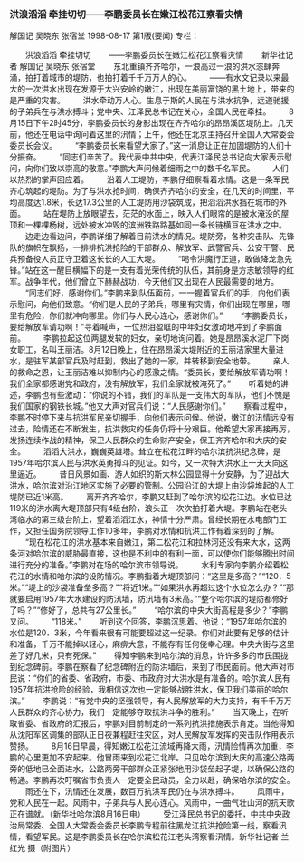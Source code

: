 ### 洪浪滔滔  牵挂切切——李鹏委员长在嫩江松花江察看灾情
解国记  吴晓东  张宿堂
1998-08-17
第1版(要闻)
专栏：

　　洪浪滔滔  牵挂切切
　　——李鹏委员长在嫩江松花江察看灾情
　　新华社记者  解国记  吴晓东  张宿堂
　　东北重镇齐齐哈尔，一浪高过一浪的洪水恣肆奔涌，拍打着城市的堤防，也拍打着千千万万人的心。
　　——有水文记录以来最大的一次洪水出现在发源于大兴安岭的嫩江，出现在美丽富饶的黑土地上，带来的是严重的灾害。
　　洪水牵动万人心。生息于斯的人民在与洪水抗争，远道驰援的子弟兵在与洪水搏斗；党中央、江泽民总书记在关心，全国人民在牵挂。
　　8月15日下午2时45分，李鹏委员长的身影出现在齐齐哈尔的昂昂溪区堤防上。几天前，他还在电话中询问着这里的汛情；上午，他还在北京主持召开全国人大常委会委员长会议。
　　“李鹏委员长来看望大家了。”这一消息让正在加固堤防的人们十分振奋。
　　“同志们辛苦了。我代表中共中央，代表江泽民总书记向大家表示慰问，向你们致以崇高的敬意。”李鹏大声问候着细雨之中的数千名军民。
　　人们以热烈的掌声回应着。
　　沿着人工堤防，李鹏仔细察看着水情。这是一条军民齐心筑起的堤防。为了与洪水抢时间，确保齐齐哈尔的安全，在几天的时间里，平均高度达1.8米，长达17.3公里的人工堤防用沙袋筑成，把滔滔洪水挡在城市的外面。
　　站在堤防上放眼望去，茫茫的水面上，映入人们眼帘的是被水淹没的屋顶和一棵棵杨树，远处被水冲毁的滨洲铁路路基如同一条长链横亘在洪水之中。
　　边走边看边问，李鹏详细了解着目前洪水的情况。堤防旁，各种突击队、先锋队的旗帜在飘扬，一排排抗洪抢险的干部群众、解放军、武警官兵、公安干警、民兵预备役人员正守卫着这长长的人工大堤。
　　“喝令洪魔行正道，敢做降龙急先锋。”站在这一醒目横幅下的是一支有着光荣传统的队伍，其前身是方志敏领导的红军。战争年代，他们曾立下赫赫战功，今天他们又出现在人民最需要的地方。
　　“同志们好，感谢你们。”李鹏来到队伍面前，一一握着官兵们的手，向他们表示慰问，向他们致意。“你们是人民的子弟兵，哪里有灾情，你们出现在哪里，哪里有危险，你们就冲向哪里。你们与人民心连心，感谢你们。”
　　“李鹏委员长，要给解放军请功啊！”寻着喊声，一位热泪盈眶的中年妇女激动地冲到了李鹏面前。
　　李鹏拉起这位两腿发软的妇女，亲切地询问着。她是昂昂溪水泥厂下岗女职工，名叫王丽洁。8月12日晚上，住在昂昂溪大堤附近的王丽洁家里大量进水，是驻军某部官兵及时赶到，救出了她的一家，并转移到安全地带。
　　亲人的救命之恩，让王丽洁难以抑制内心的感激之情。“委员长，要给解放军请功啊！我们全家都感谢党和政府，没有解放军，我们全家就被淹死了。”
　　听着她的讲述，李鹏也有些激动：“你说的不错，我们的军队是一支伟大的军队，他们不愧是我们国家的钢铁长城。”他又大声对官兵们说：“人民感谢你们。”
　　察看过程中，李鹏不时停下来与抗洪军民亲切握手，向他们表示问候。他说，嫩江的汛情远没有过去，险情还在不断发生，抗洪救灾的任务仍将十分艰巨。他希望大家再接再厉，发扬连续作战的精神，保卫人民群众的生命财产安全，保卫齐齐哈尔和大庆的安全。
　　滔滔大洪水，巍巍英雄塔。耸立在松花江畔的哈尔滨抗洪纪念碑，是1957年哈尔滨人民与洪水英勇搏斗的见证。如今，又一次特大洪水正一天天向这里逼近。
　　昔日风景如画、游人如织的斯大林公园显得十分安静，为了迎战大洪水，哈尔滨对沿江地区实施了必要的管制。公园沿江的大堤上由沙袋堆起的人工堤防已近1米高。
　　离开齐齐哈尔，李鹏又赶到了哈尔滨的松花江边。水位已达119米的洪水离大堤顶部只有4级台阶，浪头正一次次拍打着大堤。李鹏站在老头湾临水的第三级台阶上，望着滔滔江水，神情十分严肃。曾经长期在水电部门工作，又担任国务院领导工作10多年，李鹏对水情和抗洪工作有着深刻的了解。
　　“现在松花江的洪水基本来自嫩江，第二松花江和拉林河还没有来大水，这两条河对哈尔滨的威胁最直接，这也是不利中的有利一面，可以使你们能够腾出时间进行充分的准备。”李鹏对在场的哈尔滨市领导说。
　　水利专家向李鹏介绍着松花江的水情和哈尔滨的设防情况。李鹏指着大堤顶部问：“这里是多高？”“120．5米。”“堤上的沙袋准备垒多高？”“将近1米。”“如果洪水再超过这个水位怎么办？”“那就要启用1957年大水建设的防汛墙，防汛墙有3米高。”“整个哈尔滨的堤防都修好了吗？”“修好了，总共有27公里长。”
　　“哈尔滨的中央大街高程是多少？”李鹏又问。
　　“118米。”
　　听到这个回答，李鹏沉思着。他说：“1957年哈尔滨的水位是120．3米，今年看来很有可能要超过这一纪录。你们对此要有足够的估计和准备，千万不能掉以轻心，麻痹大意，不能存有任何侥幸心理。中央大街与这里差了好几米，只有死保。”
　　得知李鹏来到哈尔滨的消息，许许多多的市民围拢到纪念碑前。李鹏在察看了纪念碑附近的防洪墙后，来到了市民面前。他大声对市民说：“你们的省委、省政府，市委、市政府对大洪水是有准备的。哈尔滨人民有1957年抗洪抢险的经验，我相信这次也一定能够战胜洪水，保卫我们美丽的哈尔滨。”
　　李鹏说：“有党中央的坚强领导，有人民解放军的大力支持，有千千万万人民群众的齐心协力，我们一定能够夺取抗洪斗争的胜利。”
　　当天晚上，在听取省委、省政府的汇报后，李鹏对目前制定的一系列抗洪措施表示肯定。当他得知从沈阳军区调集的部队正日夜兼程赶往灾区，对人民解放军发挥的突击队作用表示赞扬。
　　8月16日早晨，得知嫩江松花江流域再降大雨，汛情险情再次加重，李鹏的心里更加不安起来。他冒雨来到松花江北岸。只见哈尔滨到大庆的高速公路两旁的低地已全面进水，公路两旁干部群众正紧张地用沙袋垒起子堤，以确保公路的畅通。李鹏再次叮嘱省市负责人一定要全民动员，全力以赴，确保哈尔滨的安全。
　　雨还在下，汛情还在发展，数百万抗洪军民仍在与洪水搏斗。
　　风雨中，党和人民在一起。风雨中，子弟兵与人民心连心。风雨中，一曲气壮山河的抗天歌正在谱就。（新华社哈尔滨8月16日电）
　　受江泽民总书记的委托，中共中央政治局常委、全国人大常委会委员长李鹏专程前往黑龙江抗洪抢险第一线，察看汛情，看望军民。这是李鹏委员长在哈尔滨松花江老头湾察看汛情。新华社记者  兰红光  摄（附图片）
